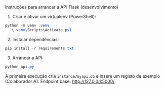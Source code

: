 Instruções para arrancar a API Flask (desenvolvimento)

1) Criar e ativar um virtualenv (PowerShell):

```powershell
python -m venv .venv
. .\.venv\Scripts\Activate.ps1
```

2) Instalar dependências:

```powershell
pip install -r requirements.txt
```

3) Arrancar a API:

```powershell
python api.py
```

A primeira execução cria `instance/myapi.db` e insere um registo de exemplo (Colaborador A). Endpoint base: http://127.0.0.1:5000/

